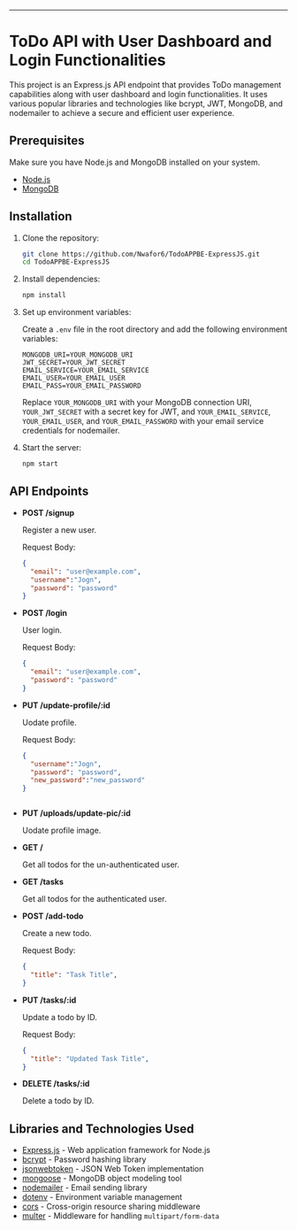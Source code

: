 ---

# ToDo API with User Dashboard and Login Functionalities

This project is an Express.js API endpoint that provides ToDo management capabilities along with user dashboard and login functionalities. It uses various popular libraries and technologies like bcrypt, JWT, MongoDB, and nodemailer to achieve a secure and efficient user experience.

## Prerequisites

Make sure you have Node.js and MongoDB installed on your system.

- [Node.js](https://nodejs.org/)
- [MongoDB](https://www.mongodb.com/try/download/community)

## Installation

1. Clone the repository:

   ```bash
   git clone https://github.com/Nwafor6/TodoAPPBE-ExpressJS.git
   cd TodoAPPBE-ExpressJS
   ```

2. Install dependencies:

   ```bash
   npm install
   ```

3. Set up environment variables:

   Create a `.env` file in the root directory and add the following environment variables:

   ```env
   MONGODB_URI=YOUR_MONGODB_URI
   JWT_SECRET=YOUR_JWT_SECRET
   EMAIL_SERVICE=YOUR_EMAIL_SERVICE
   EMAIL_USER=YOUR_EMAIL_USER
   EMAIL_PASS=YOUR_EMAIL_PASSWORD
   ```

   Replace `YOUR_MONGODB_URI` with your MongoDB connection URI, `YOUR_JWT_SECRET` with a secret key for JWT, and `YOUR_EMAIL_SERVICE`, `YOUR_EMAIL_USER`, and `YOUR_EMAIL_PASSWORD` with your email service credentials for nodemailer.

4. Start the server:

   ```bash
   npm start
   ```

## API Endpoints

- **POST /signup**

  Register a new user.

  Request Body:

  ```json
  {
    "email": "user@example.com",
    "username":"Jogn",
    "password": "password"
  }
  ```

- **POST /login**

  User login.

  Request Body:

  ```json
  {
    "email": "user@example.com",
    "password": "password"
  }
  ```
- **PUT /update-profile/:id**

  Uodate profile.

  Request Body:

  ```json
  {
    "username":"Jogn",
    "password": "password",
    "new_password":"new_password"
  }
  ```
   ```
- **PUT /uploads/update-pic/:id**

  Uodate profile image.

- **GET /**

  Get all todos for the un-authenticated user.
 
- **GET /tasks**

  Get all todos for the authenticated user.

- **POST /add-todo**

  Create a new todo.

  Request Body:

  ```json
  {
    "title": "Task Title",
  }
  ```

- **PUT /tasks/:id**

  Update a todo by ID.

  Request Body:

  ```json
  {
    "title": "Updated Task Title",
  }
  ```

- **DELETE /tasks/:id**

  Delete a todo by ID.

## Libraries and Technologies Used

- [Express.js](https://expressjs.com/) - Web application framework for Node.js
- [bcrypt](https://www.npmjs.com/package/bcrypt) - Password hashing library
- [jsonwebtoken](https://www.npmjs.com/package/jsonwebtoken) - JSON Web Token implementation
- [mongoose](https://mongoosejs.com/) - MongoDB object modeling tool
- [nodemailer](https://nodemailer.com/) - Email sending library
- [dotenv](https://www.npmjs.com/package/dotenv) - Environment variable management
- [cors](https://www.npmjs.com/package/cors) - Cross-origin resource sharing middleware
- [multer](https://www.npmjs.com/package/multer) - Middleware for handling `multipart/form-data`

